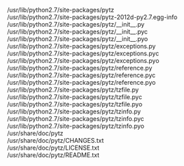 /usr/lib/python2.7/site-packages/pytz  
/usr/lib/python2.7/site-packages/pytz-2012d-py2.7.egg-info  
/usr/lib/python2.7/site-packages/pytz/\_\_init\_\_.py  
/usr/lib/python2.7/site-packages/pytz/\_\_init\_\_.pyc  
/usr/lib/python2.7/site-packages/pytz/\_\_init\_\_.pyo  
/usr/lib/python2.7/site-packages/pytz/exceptions.py  
/usr/lib/python2.7/site-packages/pytz/exceptions.pyc  
/usr/lib/python2.7/site-packages/pytz/exceptions.pyo  
/usr/lib/python2.7/site-packages/pytz/reference.py  
/usr/lib/python2.7/site-packages/pytz/reference.pyc  
/usr/lib/python2.7/site-packages/pytz/reference.pyo  
/usr/lib/python2.7/site-packages/pytz/tzfile.py  
/usr/lib/python2.7/site-packages/pytz/tzfile.pyc  
/usr/lib/python2.7/site-packages/pytz/tzfile.pyo  
/usr/lib/python2.7/site-packages/pytz/tzinfo.py  
/usr/lib/python2.7/site-packages/pytz/tzinfo.pyc  
/usr/lib/python2.7/site-packages/pytz/tzinfo.pyo  
/usr/share/doc/pytz  
/usr/share/doc/pytz/CHANGES.txt  
/usr/share/doc/pytz/LICENSE.txt  
/usr/share/doc/pytz/README.txt  
